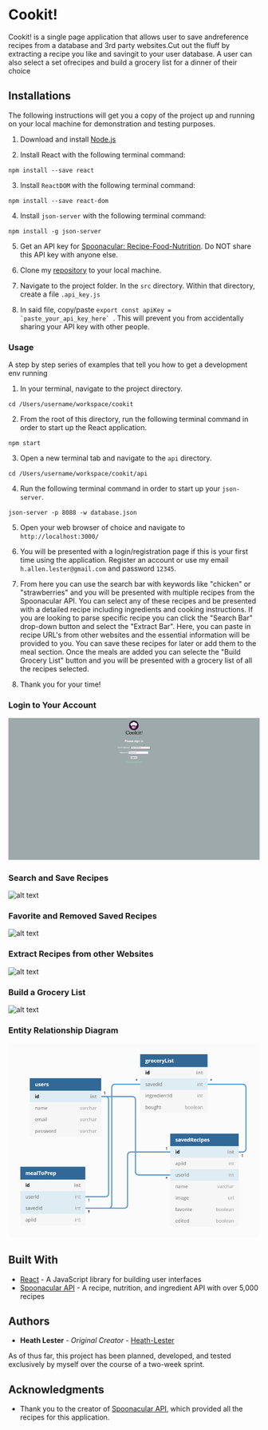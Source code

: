 # Cookit!

Cookit! is a single page application that allows user to save andreference recipes from a database and 3rd party websites.Cut out the fluff by extracting a recipe you like and savingit to your user database. A user can also select a set ofrecipes and build a grocery list for a dinner of their choice

## Installations

The following instructions will get you a copy of the project up and running on your local machine for demonstration and testing purposes.

1. Download and install [Node.js](https://nodejs.org/en/)

2. Install React with the following terminal command:
```
npm install --save react
```

3. Install ```ReactDOM``` with the following terminal command:
```
npm install --save react-dom
```

4. Install ```json-server``` with the following terminal command:
```
npm install -g json-server
```

5. Get an API key for [Spoonacular: Recipe-Food-Nutrition](https://rapidapi.com/spoonacular/api/recipe-food-nutrition/details//). Do NOT share this API key with anyone else.

6. Clone my [repository](https://github.com/Heath-Lester/cookit) to your local machine.

7. Navigate to the project folder. In the ```src``` directory. Within that directory, create a file ```.api_key.js```

8. In said file, copy/paste ```export const apiKey = `paste_your_api_key_here` ```. This will prevent you from accidentally sharing your API key with other people.


### Usage

A step by step series of examples that tell you how to get a development env running

1. In your terminal, navigate to the project directory. 

```
cd /Users/username/workspace/cookit
```

2. From the root of this directory, run the following terminal command in order to start up the React application.

```
npm start
```

3. Open a new terminal tab and navigate to the ```api``` directory.

```
cd /Users/username/workspace/cookit/api
```

4. Run the following terminal command in order to start up your ```json-server```.

```
json-server -p 8088 -w database.json
```

5. Open your web browser of choice and navigate to ```http://localhost:3000/```

6. You will be presented with a login/registration page if this is your first time using the application. Register an account or use my email ```h.allen.lester@gmail.com``` and password ```12345```.

7. From here you can use the search bar with keywords like "chicken" or "strawberries" and you will be presented with multiple recipes from the Spoonacular API. You can select any of these recipes and be presented with a detailed recipe including ingredients and cooking instructions. If you are looking to parse specific recipe you can click the "Search Bar" drop-down button and select the "Extract Bar". Here, you can paste in recipe URL's from other websites and the essential information will be provided to you. You can save these recipes for later or add them to the meal section. Once the meals are added you can selecte the "Build Grocery List" button and you will be presented with a grocery list of all the recipes selected. 

8. Thank you for your time!


### Login to Your Account
![alt text](https://github.com/Heath-Lester/cookit/blob/main/src/images/login.gif?raw=true)

### Search and Save Recipes
![alt text](https://github.com/Heath-Lester/cookit/blob/main/src/images/search_and_save.gif?raw=true)

### Favorite and Removed Saved Recipes
![alt text](https://github.com/Heath-Lester/cookit/blob/main/src/images/edit_and_delete.gif?raw=true)

### Extract Recipes from other Websites
![alt text](https://github.com/Heath-Lester/cookit/blob/main/src/images/extract_and_save.gif?raw=true)

### Build a Grocery List
![alt text](https://github.com/Heath-Lester/cookit/blob/main/src/images/grocery_list.gif?raw=true)

### Entity Relationship Diagram
![alt text](https://github.com/Heath-Lester/cookit/blob/main/src/images/cookit_erd.png?raw=true)


## Built With

* [React](https://reactjs.org/) - A JavaScript library for building user interfaces
* [Spoonacular API](https://spoonacular.com/food-api//) - A recipe, nutrition, and ingredient API with over 5,000 recipes

## Authors

* **Heath Lester** - *Original Creator* - [Heath-Lester](https://github.com/Heath-Lester)

As of thus far, this project has been planned, developed, and tested exclusively by myself over the course of a two-week sprint.

## Acknowledgments

* Thank you to the creator of [Spoonacular API](https://rapidapi.com/spoonacular/api/recipe-food-nutrition/details//), which provided all the recipes for this application.